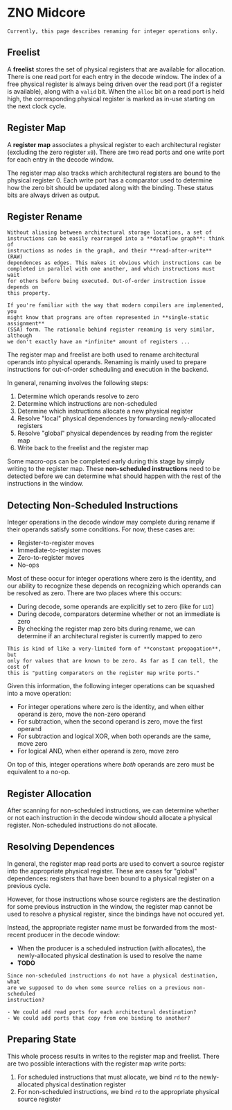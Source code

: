 # ZNO Midcore

```admonish note
Currently, this page describes renaming for integer operations only. 
```

## Freelist

A **freelist** stores the set of physical registers that are available for
allocation. 
There is one read port for each entry in the decode window.
The index of a free physical register is always being driven over the read
port (if a register is available), along with a `valid` bit.
When the `alloc` bit on a read port is held high, the corresponding physical
register is marked as in-use starting on the next clock cycle. 

## Register Map

A **register map** associates a physical register to each architectural 
register (excluding the zero register `x0`). There are two read ports and 
one write port for each entry in the decode window. 

The register map also tracks which architectural registers are bound to the 
physical register 0. Each write port has a comparator used to determine 
how the zero bit should be updated along with the binding. 
These status bits are always driven as output.

## Register Rename

```admonish info title="Abstract Nonsense"
Without aliasing between architectural storage locations, a set of 
instructions can be easily rearranged into a **dataflow graph**: think of 
instructions as nodes in the graph, and their **read-after-write** (RAW) 
dependences as edges. This makes it obvious which instructions can be 
completed in parallel with one another, and which instructions must wait
for others before being executed. Out-of-order instruction issue depends on
this property. 

If you're familiar with the way that modern compilers are implemented, you 
might know that programs are often represented in **single-static assignment** 
(SSA) form. The rationale behind register renaming is very similar, although
we don't exactly have an *infinite* amount of registers ...
```

The register map and freelist are both used to rename architectural operands 
into physical operands. Renaming is mainly used to prepare instructions for 
out-of-order scheduling and execution in the backend. 

In general, renaming involves the following steps:

1. Determine which operands resolve to zero
2. Determine which instructions are non-scheduled
3. Determine which instructions allocate a new physical register
4. Resolve "local" physical dependences by forwarding newly-allocated registers
5. Resolve "global" physical dependences by reading from the register map
6. Write back to the freelist and the register map

Some macro-ops can be completed early during this stage by simply writing to 
the register map. These **non-scheduled instructions** need to be detected 
before we can determine what should happen with the rest of the instructions in 
the window. 

## Detecting Non-Scheduled Instructions

Integer operations in the decode window may complete during rename if their 
operands satisfy some conditions. For now, these cases are:

- Register-to-register moves
- Immediate-to-register moves
- Zero-to-register moves
- No-ops 

Most of these occur for integer operations where zero is the identity, and
our ability to recognize these depends on recognizing which operands can be
resolved as zero. There are two places where this occurs:

- During decode, some operands are explicitly set to zero (like for `LUI`)
- During decode, comparators determine whether or not an immediate is zero
- By checking the register map zero bits during rename, we can determine if an 
  architectural register is currently mapped to zero

```admonish info title="Abstract Nonsense"
This is kind of like a very-limited form of **constant propagation**, but 
only for values that are known to be zero. As far as I can tell, the cost of 
this is "putting comparators on the register map write ports." 
```

Given this information, the following integer operations can be squashed into 
a move operation:

- For integer operations where zero is the identity, and when either operand 
  is zero, move the non-zero operand
- For subtraction, when the second operand is zero, move the first operand
- For subtraction and logical XOR, when both operands are the same, move zero 
- For logical AND, when either operand is zero, move zero

On top of this, integer operations where *both* operands are zero must be 
equivalent to a no-op. 

## Register Allocation

After scanning for non-scheduled instructions, we can determine whether or
not each instruction in the decode window should allocate a physical register. 
Non-scheduled instructions do not allocate.

## Resolving Dependences

In general, the register map read ports are used to convert a source register
into the appropriate physical register. These are cases for "global" 
dependences: registers that have been bound to a physical register on
a previous cycle. 

However, for those instructions whose source registers are the destination 
for some previous instruction in the window, the register map cannot be used 
to resolve a physical register, since the bindings have not occured yet. 

Instead, the appropriate register name must be forwarded from the most-recent 
producer in the decode window:

- When the producer is a scheduled instruction (with allocates), the 
  newly-allocated physical destination is used to resolve the name
- **TODO**

```admonish note
Since non-scheduled instructions do not have a physical destination, what
are we supposed to do when some source relies on a previous non-scheduled
instruction? 

- We could add read ports for each architectural destination?
- We could add ports that copy from one binding to another?
```

## Preparing State

This whole process results in writes to the register map and freelist. 
There are two possible interactions with the register map write ports: 

1. For scheduled instructions that must allocate, we bind `rd` to the 
   newly-allocated physical destination register
2. For non-scheduled instructions, we bind `rd` to the appropriate 
   physical source register 




